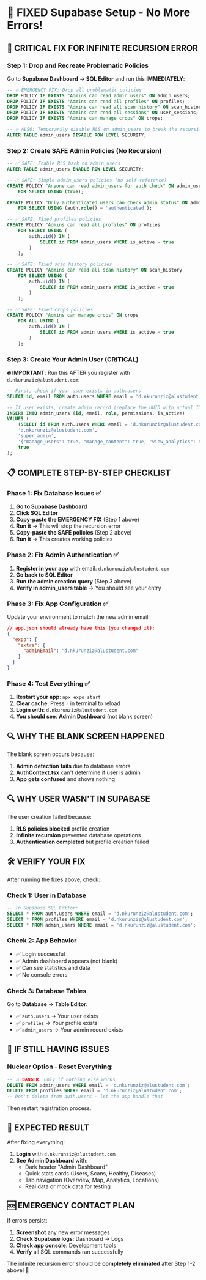 # 🔧 FIXED Supabase Setup - No More Errors!

## 🚨 **CRITICAL FIX FOR INFINITE RECURSION ERROR**

### **Step 1: Drop and Recreate Problematic Policies**

Go to **Supabase Dashboard** → **SQL Editor** and run this **IMMEDIATELY**:

```sql
-- 🔥 EMERGENCY FIX: Drop all problematic policies
DROP POLICY IF EXISTS "Admins can read admin users" ON admin_users;
DROP POLICY IF EXISTS "Admins can read all profiles" ON profiles;
DROP POLICY IF EXISTS "Admins can read all scan history" ON scan_history;
DROP POLICY IF EXISTS "Admins can read all sessions" ON user_sessions;
DROP POLICY IF EXISTS "Admins can manage crops" ON crops;

-- 🔥 ALSO: Temporarily disable RLS on admin_users to break the recursion
ALTER TABLE admin_users DISABLE ROW LEVEL SECURITY;
```

### **Step 2: Create SAFE Admin Policies (No Recursion)**

```sql
-- ✅ SAFE: Enable RLS back on admin_users
ALTER TABLE admin_users ENABLE ROW LEVEL SECURITY;

-- ✅ SAFE: Simple admin_users policies (no self-reference)
CREATE POLICY "Anyone can read admin_users for auth check" ON admin_users
    FOR SELECT USING (true);

CREATE POLICY "Only authenticated users can check admin status" ON admin_users
    FOR SELECT USING (auth.role() = 'authenticated');

-- ✅ SAFE: Fixed profiles policies
CREATE POLICY "Admins can read all profiles" ON profiles
    FOR SELECT USING (
        auth.uid() IN (
            SELECT id FROM admin_users WHERE is_active = true
        )
    );

-- ✅ SAFE: Fixed scan history policies
CREATE POLICY "Admins can read all scan history" ON scan_history
    FOR SELECT USING (
        auth.uid() IN (
            SELECT id FROM admin_users WHERE is_active = true
        )
    );

-- ✅ SAFE: Fixed crops policies
CREATE POLICY "Admins can manage crops" ON crops
    FOR ALL USING (
        auth.uid() IN (
            SELECT id FROM admin_users WHERE is_active = true
        )
    );
```

### **Step 3: Create Your Admin User (CRITICAL)**

**🔥 IMPORTANT**: Run this AFTER you register with `d.nkurunziz@alustudent.com`:

```sql
-- First, check if your user exists in auth.users
SELECT id, email FROM auth.users WHERE email = 'd.nkurunziz@alustudent.com';

-- If user exists, create admin record (replace the UUID with actual ID from above)
INSERT INTO admin_users (id, email, role, permissions, is_active)
VALUES (
    (SELECT id FROM auth.users WHERE email = 'd.nkurunziz@alustudent.com'),
    'd.nkurunziz@alustudent.com',
    'super_admin',
    '{"manage_users": true, "manage_content": true, "view_analytics": true, "manage_admins": true}',
    true
);
```

## 📋 **COMPLETE STEP-BY-STEP CHECKLIST**

### **Phase 1: Fix Database Issues** ✅

1. **Go to Supabase Dashboard**
2. **Click SQL Editor**
3. **Copy-paste the EMERGENCY FIX** (Step 1 above)
4. **Run it** → This will stop the recursion error
5. **Copy-paste the SAFE policies** (Step 2 above)
6. **Run it** → This creates working policies

### **Phase 2: Fix Admin Authentication** ✅

1. **Register in your app** with email: `d.nkurunziz@alustudent.com`
2. **Go back to SQL Editor**
3. **Run the admin creation query** (Step 3 above)
4. **Verify in admin_users table** → You should see your entry

### **Phase 3: Fix App Configuration** ✅

Update your environment to match the new admin email:

```json
// app.json should already have this (you changed it):
{
  "expo": {
    "extra": {
      "adminEmail": "d.nkurunziz@alustudent.com"
    }
  }
}
```

### **Phase 4: Test Everything** ✅

1. **Restart your app**: `npx expo start`
2. **Clear cache**: Press `r` in terminal to reload
3. **Login with**: `d.nkurunziz@alustudent.com`
4. **You should see**: **Admin Dashboard** (not blank screen)

## 🔍 **WHY THE BLANK SCREEN HAPPENED**

The blank screen occurs because:

1. **Admin detection fails** due to database errors
2. **AuthContext.tsx** can't determine if user is admin
3. **App gets confused** and shows nothing

## 🔍 **WHY USER WASN'T IN SUPABASE**

The user creation failed because:

1. **RLS policies blocked** profile creation
2. **Infinite recursion** prevented database operations
3. **Authentication completed** but profile creation failed

## 🛠️ **VERIFY YOUR FIX**

After running the fixes above, check:

### **Check 1: User in Database**

```sql
-- In Supabase SQL Editor:
SELECT * FROM auth.users WHERE email = 'd.nkurunziz@alustudent.com';
SELECT * FROM profiles WHERE email = 'd.nkurunziz@alustudent.com';
SELECT * FROM admin_users WHERE email = 'd.nkurunziz@alustudent.com';
```

### **Check 2: App Behavior**

- ✅ Login successful
- ✅ Admin dashboard appears (not blank)
- ✅ Can see statistics and data
- ✅ No console errors

### **Check 3: Database Tables**

Go to **Database** → **Table Editor**:

- ✅ `auth.users` → Your user exists
- ✅ `profiles` → Your profile exists
- ✅ `admin_users` → Your admin record exists

## 🔄 **IF STILL HAVING ISSUES**

### **Nuclear Option - Reset Everything**:

```sql
-- ⚠️ DANGER: Only if nothing else works
DELETE FROM admin_users WHERE email = 'd.nkurunziz@alustudent.com';
DELETE FROM profiles WHERE email = 'd.nkurunziz@alustudent.com';
-- Don't delete from auth.users - let the app handle that
```

Then restart registration process.

## 🎯 **EXPECTED RESULT**

After fixing everything:

1. **Login** with `d.nkurunziz@alustudent.com`
2. **See Admin Dashboard** with:
   - Dark header "Admin Dashboard"
   - Quick stats cards (Users, Scans, Healthy, Diseases)
   - Tab navigation (Overview, Map, Analytics, Locations)
   - Real data or mock data for testing

## 🆘 **EMERGENCY CONTACT PLAN**

If errors persist:

1. **Screenshot** any new error messages
2. **Check Supabase logs**: Dashboard → Logs
3. **Check app console**: Development tools
4. **Verify** all SQL commands ran successfully

The infinite recursion error should be **completely eliminated** after Step 1-2 above! 🚀
